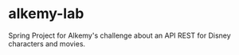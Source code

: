 # alkemy-lab
Spring Project for Alkemy's challenge about an API REST for Disney characters and movies.
